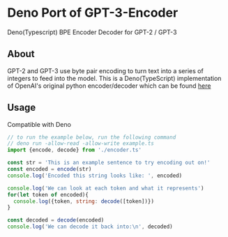 # Deno Port of GPT-3-Encoder
Deno(Typescript) BPE Encoder Decoder for GPT-2 / GPT-3
## About
GPT-2 and GPT-3 use byte pair encoding to turn text into a series of integers to feed into the model. This is a Deno(TypeScript) implementation of OpenAI's original python encoder/decoder which can be found [here](https://github.com/openai/gpt-2)


## Usage

Compatible with Deno

```js
// to run the example below, run the following command
// deno run -allow-read -allow-write example.ts
import {encode, decode} from './encoder.ts'

const str = 'This is an example sentence to try encoding out on!'
const encoded = encode(str)
console.log('Encoded this string looks like: ', encoded)

console.log('We can look at each token and what it represents')
for(let token of encoded){
  console.log({token, string: decode([token])})
}

const decoded = decode(encoded)
console.log('We can decode it back into:\n', decoded)

```


